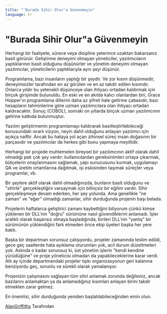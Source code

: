```yaml
---
title: "'Burada Sihir Olur'a Güvenmeyin"
language: tr
---
```


# "Burada Sihir Olur"a Güvenmeyin

Herhangi bir faaliyete, sürece veya disipline yeterince uzaktan bakarsanız basit görünür. Geliştirme deneyimi olmayan yöneticiler, yazılımcıların yaptıklarının basit olduğunu düşünürler ve yönetim deneyimi olmayan yazılımcılar, yöneticilerin yaptıklarıyla aynı şeyi düşünür.

Programlama, bazı insanların yaptığı bir şeydir. Ve zor kısım düşünmedir, deneyimsizler tarafından en az görülen ve en az takdir edilen kısımdır. Onlarca yıldır bu yetenekli düşünceye olan ihtiyacı ortadan kaldırmak için birçok girişimde bulunuldu. En eski ve en akılda kalıcı olanlardan biri, Grace Hopper'ın programlama dillerini daha az şifreli hale getirme çabasıdır, bazı hesapların tahminlerine göre uzman yazılımcılara olan ihtiyacı ortadan kaldıracaktır. Sonuç (COBOL), sonraki on yıllarda birçok uzman yazılımcının gelirine katkıda bulunmuştur.

Yazılım geliştirmenin programlamayı kaldırarak basitleştirilebileceği konusundaki ısrarlı vizyon, neyin dahil olduğunu anlayan yazılımcı için açıkça naiftir. Ancak bu hataya yol açan zihinsel süreç insan doğasının bir parçasıdır ve yazılımcılar da herkes gibi bunu yapmaya meyillidir.

Herhangi bir projede muhtemelen bireysel bir yazılımcının aktif olarak dahil olmadığı pek çok şey vardır: kullanıcılardan gereksinimleri ortaya çıkarmak, bütçelerin onaylanmasını sağlamak, yapı sunucusunu kurmak, uygulamayı QA ve üretim ortamlarına dağıtmak, işi eskisinden taşımak süreçler veya programlar, vb.

Bir şeylere aktif olarak dahil olmadığınızda, bunların basit olduğunu ve "sihirle" gerçekleştiğini varsaymak için bilinçsiz bir eğilim vardır. Sihir gerçekleşmeye devam ederken, her şey yolunda. Ama genellikle "ne zaman" ve "eğer" olmadığı zamanlar, sihir durduğunda projenin başı belada.

Projelerin haftalarca geliştirici zamanı kaybettiğini biliyorum çünkü kimse yüklenen bir DLL'nin "doğru" sürümüne nasıl güvendiklerini anlamadı. İşler aralıklı olarak başarısız olmaya başladığında, birileri DLL'nin "yanlış" bir sürümünün yüklendiğini fark etmeden önce ekip üyeleri başka her yere baktı.

Başka bir departman sorunsuz çalışıyordu, projeler zamanında teslim edildi, gece geç saatlerde hata ayıklama oturumları yok, acil durum düzeltmeleri yok. Aslında o kadar sorunsuz ki, üst yönetim işlerin "kendi kendine yürüdüğüne" ve proje yöneticisi olmadan da yapabileceklerine karar verdi. Altı ay içinde departmandaki projeler tıpkı organizasyonun geri kalanına benziyordu geç, sorunlu ve sürekli olarak yamalanıyor.

Projenizin çalışmasını sağlayan tüm sihri anlamak zorunda değilsiniz, ancak bazılarını anlamaktan ya da anlamadığınız kısımları anlayan birini takdir etmekten zarar gelmez.

En önemlisi, sihir durduğunda yeniden başlatılabileceğinden emin olun.

[AlanGriffiths](http://programmer.97things.oreilly.com/wiki/index.php/AlanGriffiths) Tarafından